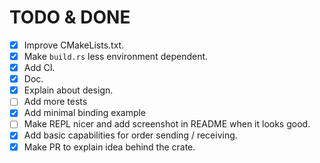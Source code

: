 # TODO & DONE

- [x] Improve CMakeLists.txt.
- [x] Make `build.rs` less environment dependent.
- [x] Add CI.
- [x] Doc.
- [x] Explain about design.
- [ ] Add more tests
- [x] Add minimal binding example
- [ ] Make REPL nicer and add screenshot in README when it looks good.
- [x] Add basic capabilities for order sending / receiving.
- [x] Make PR to explain idea behind the crate.

